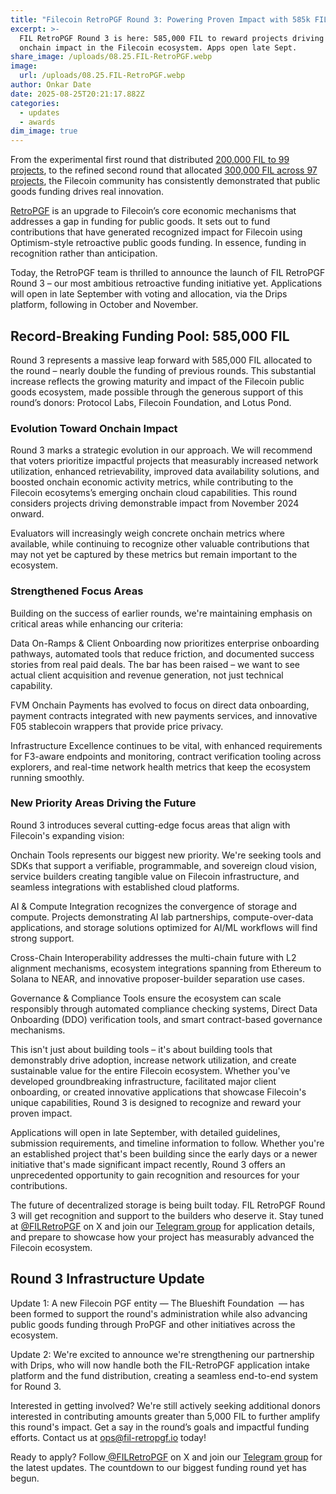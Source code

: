 ```yaml
---
title: "Filecoin RetroPGF Round 3: Powering Proven Impact with 585k FIL"
excerpt: >-
  FIL RetroPGF Round 3 is here: 585,000 FIL to reward projects driving real
  onchain impact in the Filecoin ecosystem. Apps open late Sept.
share_image: /uploads/08.25.FIL-RetroPGF.webp
image:
  url: /uploads/08.25.FIL-RetroPGF.webp
author: Onkar Date
date: 2025-08-25T20:21:17.882Z
categories:
  - updates
  - awards
dim_image: true
---
```


From the experimental first round that distributed [200,000 FIL to 99 projects](blog/posts/unveiling-fil-retropgf-1-retroactively-funding-filecoin-public-goods/), to the refined second round that allocated [300,000 FIL across 97 projects](blog/posts/amplify-the-impact-fil-retropgf-2-with-drips/), the Filecoin community has consistently demonstrated that public goods funding drives real innovation.

[RetroPGF](https://app.optimism.io/retropgf) is an upgrade to Filecoin’s core economic mechanisms that addresses a gap in funding for public goods. It sets out to fund contributions that have generated recognized impact for Filecoin using Optimism-style retroactive public goods funding. In essence, funding in recognition rather than anticipation.

Today, the RetroPGF team is thrilled to announce the launch of FIL RetroPGF Round 3 – our most ambitious retroactive funding initiative yet. Applications will open in late September with voting and allocation, via the Drips platform, following in October and November. 

## Record-Breaking Funding Pool: 585,000 FIL

Round 3 represents a massive leap forward with 585,000 FIL allocated to the round – nearly double the funding of previous rounds. This substantial increase reflects the growing maturity and impact of the Filecoin public goods ecosystem, made possible through the generous support of this round’s donors: Protocol Labs, Filecoin Foundation, and Lotus Pond. 

### Evolution Toward Onchain Impact

Round 3 marks a strategic evolution in our approach. We will recommend that voters prioritize impactful projects that measurably increased network utilization, enhanced retrievability, improved data availability solutions, and boosted onchain economic activity metrics, while contributing to the Filecoin ecosytems’s emerging onchain cloud capabilities. This round considers projects driving demonstrable impact from November 2024 onward.

Evaluators will increasingly weigh concrete onchain metrics where available, while continuing to recognize other valuable contributions that may not yet be captured by these metrics but remain important to the ecosystem.

### Strengthened Focus Areas

Building on the success of earlier rounds, we're maintaining emphasis on critical areas while enhancing our criteria:

Data On-Ramps & Client Onboarding now prioritizes enterprise onboarding pathways, automated tools that reduce friction, and documented success stories from real paid deals. The bar has been raised – we want to see actual client acquisition and revenue generation, not just technical capability.

FVM Onchain Payments has evolved to focus on direct data onboarding, payment contracts integrated with new payments services, and innovative F05 stablecoin wrappers that provide price privacy.

Infrastructure Excellence continues to be vital, with enhanced requirements for F3-aware endpoints and monitoring, contract verification tooling across explorers, and real-time network health metrics that keep the ecosystem running smoothly.

### New Priority Areas Driving the Future

Round 3 introduces several cutting-edge focus areas that align with Filecoin's expanding vision:

Onchain Tools represents our biggest new priority. We're seeking tools and SDKs that support a verifiable, programmable, and sovereign cloud vision, service builders creating tangible value on Filecoin infrastructure, and seamless integrations with established cloud platforms.

AI & Compute Integration recognizes the convergence of storage and compute. Projects demonstrating AI lab partnerships, compute-over-data applications, and storage solutions optimized for AI/ML workflows will find strong support.

Cross-Chain Interoperability addresses the multi-chain future with L2 alignment mechanisms, ecosystem integrations spanning from Ethereum to Solana to NEAR, and innovative proposer-builder separation use cases.

Governance & Compliance Tools ensure the ecosystem can scale responsibly through automated compliance checking systems, Direct Data Onboarding (DDO) verification tools, and smart contract-based governance mechanisms.

This isn't just about building tools – it's about building tools that demonstrably drive adoption, increase network utilization, and create sustainable value for the entire Filecoin ecosystem. Whether you've developed groundbreaking infrastructure, facilitated major client onboarding, or created innovative applications that showcase Filecoin's unique capabilities, Round 3 is designed to recognize and reward your proven impact.

Applications will open in late September, with detailed guidelines, submission requirements, and timeline information to follow. Whether you're an established project that's been building since the early days or a newer initiative that's made significant impact recently, Round 3 offers an unprecedented opportunity to gain recognition and resources for your contributions.

The future of decentralized storage is being built today. FIL RetroPGF Round 3 will get recognition and support to the builders who deserve it. Stay tuned at [@FILRetroPGF](https://twitter.com/FILRetroPGF) on X and join our [Telegram group](https://t.me/+haan_QdnllYyZmE1) for application details, and prepare to showcase how your project has measurably advanced the Filecoin ecosystem.

## Round 3 Infrastructure Update 

Update 1: A new Filecoin PGF entity — The Blueshift Foundation  — has been formed to support the round's administration while also advancing public goods funding through ProPGF and other initiatives across the ecosystem.

Update 2: We're excited to announce we're strengthening our partnership with Drips, who will now handle both the FIL-RetroPGF application intake platform and the fund distribution, creating a seamless end-to-end system for Round 3.

Interested in getting involved? We're still actively seeking additional donors interested in contributing amounts greater than 5,000 FIL to further amplify this round's impact. Get a say in the round’s goals and impactful funding efforts. Contact us at [ops@fil-retropgf.io](mailto:ops@fil-retropgf.io) today!

Ready to apply? Follow[ @FILRetroPGF](https://twitter.com/FILRetroPGF) on X and join our [Telegram group](https://t.me/+haan_QdnllYyZmE1) for the latest updates. The countdown to our biggest funding round yet has begun.
